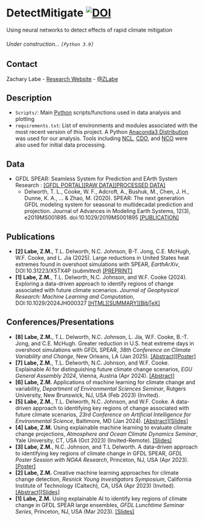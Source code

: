 # DetectMitigate [![DOI](https://zenodo.org/badge/DOI/10.5281/zenodo.10727521.svg)](https://doi.org/10.5281/zenodo.10727521)
Using neural networks to detect effects of rapid climate mitigation

###### Under construction... ```[Python 3.9]```

## Contact
Zachary Labe - [Research Website](https://zacklabe.com/) - [@ZLabe](https://twitter.com/ZLabe)

## Description
+ ```Scripts/```: Main [Python](https://www.python.org/) scripts/functions used in data analysis and plotting
+ ```requirements.txt```: List of environments and modules associated with the most recent version of this project. A Python [Anaconda3 Distribution](https://docs.continuum.io/anaconda/) was used for our analysis. Tools including [NCL](https://www.ncl.ucar.edu/), [CDO](https://code.mpimet.mpg.de/projects/cdo), and [NCO](http://nco.sourceforge.net/) were also used for initial data processing.

## Data
+ GFDL SPEAR: Seamless System for Prediction and EArth System Research : [[GFDL PORTAL]](https://nomads.gfdl.noaa.gov/)[[RAW DATA]](https://www.gfdl.noaa.gov/spear_large_ensembles/)[[PROCESSED DATA]](https://zenodo.org/records/10083257)
    + Delworth, T. L., Cooke, W. F., Adcroft, A., Bushuk, M., Chen, J. H., Dunne, K. A., ... & Zhao, M. (2020). SPEAR: The next generation GFDL modeling system for seasonal to multidecadal prediction and projection. Journal of Advances in Modeling Earth Systems, 12(3), e2019MS001895. doi:10.1029/2019MS001895 [[PUBLICATION]](https://agupubs.onlinelibrary.wiley.com/doi/full/10.1029/2019MS001895)

## Publications
+ **[2]** **Labe, Z.M.**, T.L. Delworth, N.C. Johnson, B-T. Jong, C.E. McHugh, W.F. Cooke, and L. Jia (2025). Large reductions in United States heat extremes found in overshoot simulations with SPEAR, *EarthArXiv*, DOI:10.31223/X5TX4P (*submitted*) [[PREPRINT]](https://doi.org/10.31223/X5TX4P)
+ **[1]** **Labe, Z.M.**, T.L. Delworth, N.C. Johnson, and W.F. Cooke (2024). Exploring a data-driven approach to identify regions of change associated with future climate scenarios. *Journal of Geophysical Research: Machine Learning and Computation*, DOI:10.1029/2024JH000327 [[HTML]](https://doi.org/10.1029/2024JH000327)[[SUMMARY]](https://zacklabe.com/climate-signals-and-explainable-ai/)[[BibTeX]](https://zacklabe.com/wp-content/uploads/2024/11/labedelworthjohnsoncooke_detectann_2024jgr-mlc_bibtex.pdf)

## Conferences/Presentations
+ **[8]** **Labe, Z.M.**, T.L. Delworth, N.C. Johnson, L. Jia, W.F. Cooke, B.-T. Jong, and C.E. McHugh. Greater reduction in U.S. heat extreme days in overshoot simulations with GFDL SPEAR, *38th Conference on Climate Variability and Change*, New Orleans, LA (Jan 2025). [[Abstract]](https://ams.confex.com/ams/105ANNUAL/meetingapp.cgi/Paper/451978)[[Poster]](https://zacklabe.com/wp-content/uploads/2024/12/zlabe_ams_poster_2025_final.pdf)
+ **[7]** **Labe, Z.M.**, T.L. Delworth, N.C. Johnson, and W.F. Cooke. Explainable AI for distinguishing future climate change scenarios, *EGU General Assembly 2024*, Vienna, Austria (Apr 2024). [[Abstract]](https://meetingorganizer.copernicus.org/EGU24/EGU24-9110.html)
+ **[6]** **Labe, Z.M.** Applications of machine learning for climate change and variability, *Department of Environmental Sciences Seminar*, Rutgers University, New Brunswick, NJ, USA (Feb 2023) (Invited).
+ **[5]** **Labe, Z.M.**, T.L. Delworth, N.C. Johnson, and W.F. Cooke. A data-driven approach to identifying key regions of change associated with future climate scenarios, *23rd Conference on Artificial Intelligence for Environmental Science*, Baltimore, MD (Jan 2024). [[Abstract]](https://ams.confex.com/ams/104ANNUAL/meetingapp.cgi/Paper/431300)[[Slides]](https://www.slideshare.net/slideshows/datadriven-approach-to-identifying-key-regions-of-change-associated-with-future-climate-scenarios/265767133)
+ **[4]** **Labe, Z.M.** Using explainable machine learning to evaluate climate change projections, *Atmosphere and Ocean Climate Dynamics Seminar*, Yale University, CT, USA (Oct 2023) (Invited-Remote). [[Slides]](https://www.slideshare.net/ZacharyLabe/using-explainable-machine-learning-to-evaluate-climate-change-projections)
+ **[3]** **Labe, Z.M.**, N.C. Johnson, and T.L Delworth. A data-driven approach to identifying key regions of climate change in GFDL SPEAR, *GFDL Poster Session with NOAA Research*, Princeton, NJ, USA (Apr 2023). [[Poster]](https://zacklabe.files.wordpress.com/2023/04/labejohnsondelworth_oarvisit-2023_detectmitigate_poster.pdf)
+ **[2]** **Labe, Z.M.** Creative machine learning approaches for climate change detection, *Resnick Young Investigators Symposium*, California Institute of Technology (Caltech), CA, USA (Apr 2023) (Invited). [[Abstract]](https://resnick.caltech.edu/events/resnick-symposium/2023-symposium)[[Slides]](https://www.slideshare.net/ZacharyLabe/creative-machine-learning-approaches-for-climate-change-detection)
+ **[1]** **Labe, Z.M.** Using explainable AI to identify key regions of climate change in GFDL SPEAR large ensembles, *GFDL Lunchtime Seminar Series*, Princeton, NJ, USA (Mar 2023). [[Slides]](https://www.slideshare.net/ZacharyLabe/using-explainable-ai-to-identify-key-regions-of-climate-change-in-gfdl-spear-large-ensembles)
